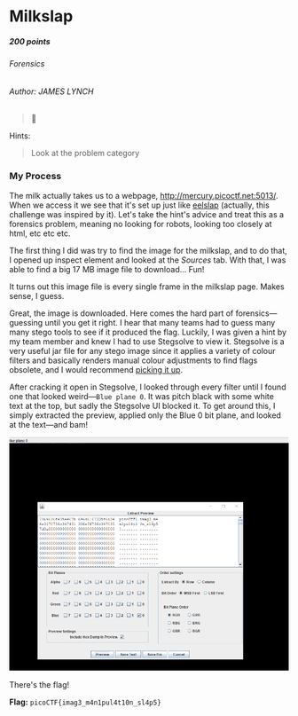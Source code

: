 # Milkslap
##### 200 points
###### Forensics
###### Author: JAMES LYNCH

> 🥛

Hints:
> Look at the problem category

### My Process

The milk actually takes us to a webpage, http://mercury.picoctf.net:5013/. When we access it we see that it's set up just like [eelslap](http://eelslap.com/) (actually, this challenge was inspired by it). Let's take the hint's advice and treat this as a forensics problem, meaning no looking for robots, looking too closely at html, etc etc etc. 

The first thing I did was try to find the image for the milkslap, and to do that, I opened up inspect element and looked at the *Sources* tab. With that, I was able to find a big 17 MB image file to download... Fun!

It turns out this image file is every single frame in the milkslap page. Makes sense, I guess.

Great, the image is downloaded. Here comes the hard part of forensics—guessing until you get it right. I hear that many teams had to guess many many stego tools to see if it produced the flag. Luckily, I was given a hint by my team member and knew I had to use Stegsolve to view it. Stegsolve is a very useful jar file for any stego image since it applies a variety of colour filters and basically renders manual colour adjustments to find flags obsolete, and I would recommend [picking it up](https://github.com/zardus/ctf-tools/blob/master/stegsolve/install).

After cracking it open in Stegsolve, I looked through every filter until I found one that looked weird—`Blue plane 0`. It was pitch black with some white text at the top, but sadly the Stegsolve UI blocked it. To get around this, I simply extracted the preview, applied only the Blue 0 bit plane, and looked at the text—and bam!

![milk slapping gives flags!](https://github.com/EmeraldEntities/ctf-writeups/blob/main/picoctf%202021/milkslap/writeup-files/slappedmilk.png?raw=true)

There's the flag!

**Flag:** `picoCTF{imag3_m4n1pul4t10n_sl4p5}`
